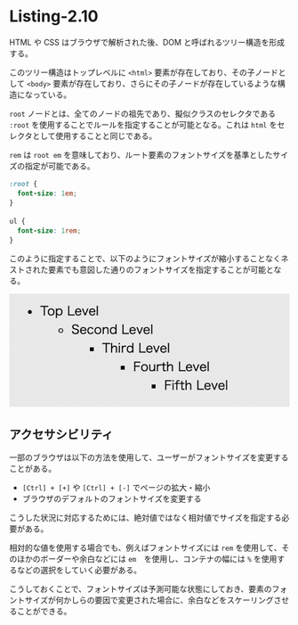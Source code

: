 # Listing-2.10

HTML や CSS はブラウザで解析された後、DOM と呼ばれるツリー構造を形成する。

このツリー構造はトップレベルに `<html>` 要素が存在しており、その子ノードとして `<body>` 要素が存在しており、さらにその子ノードが存在しているような構造になっている。

`root` ノードとは、全てのノードの祖先であり、擬似クラスのセレクタである `:root` を使用することでルールを指定することが可能となる。これは `html` をセレクタとして使用することと同じである。

`rem` は `root em` を意味しており、ルート要素のフォントサイズを基準としたサイズの指定が可能である。

```css
:root {
  font-size: 1em;
}

ul {
  font-size: 1rem;
}
```

このように指定することで、以下のようにフォントサイズが縮小することなくネストされた要素でも意図した通りのフォントサイズを指定することが可能となる。

![](assets/2021-10-23-07-02-17.png)

## アクセサシビリティ

一部のブラウザは以下の方法を使用して、ユーザーがフォントサイズを変更することがある。

- `[Ctrl] + [+]` や `[Ctrl] + [-]` でページの拡大・縮小
- ブラウザのデフォルトのフォントサイズを変更する

こうした状況に対応するためには、絶対値ではなく相対値でサイズを指定する必要がある。

相対的な値を使用する場合でも、例えばフォントサイズには `rem` を使用して、そのほかのボーダーや余白などには `em`　を使用し、コンテナの幅には `%` を使用するなどの選択をしていく必要がある。

こうしておくことで、フォントサイズは予測可能な状態にしておき、要素のフォントサイズが何かしらの要因で変更された場合に、余白などをスケーリングさせることができる。
